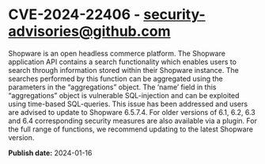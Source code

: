 # CVE-2024-22406 - security-advisories@github.com

Shopware is an open headless commerce platform. The Shopware application API contains a search functionality which enables users to search through information stored within their Shopware instance. The searches performed by this function can be aggregated using the parameters in the “aggregations” object. The ‘name’ field in this “aggregations” object is vulnerable SQL-injection and can be exploited using time-based SQL-queries.  This issue has been addressed and users are advised to update to Shopware 6.5.7.4. For older versions of 6.1, 6.2, 6.3 and 6.4 corresponding security measures are also available via a plugin. For the full range of functions, we recommend updating to the latest Shopware version.

**Publish date:** 2024-01-16
